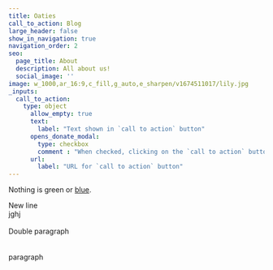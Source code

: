 ```yaml
---
title: Oaties
call_to_action: Blog
large_header: false
show_in_navigation: true
navigation_order: 2
seo:
  page_title: About
  description: All about us!
  social_image: ''
image: w_1000,ar_16:9,c_fill,g_auto,e_sharpen/v1674511017/lily.jpg
_inputs:
  call_to_action:
    type: object
      allow_empty: true
      text:
        label: "Text shown in `call to action` button"
      opens_donate_modal:
        type: checkbox
        comment : "When checked, clicking on the `call to action` button opens the Donate modal and the `url` attribute is ignored"
      url:
        label: "URL for `call to action` button"
---
```

Nothing is green or [blue](/services/).

<div>New line</div>

<div>jghj</div>

<div> </div>

<div>Double paragraph</div>

<div> </div>

<div> </div>

<div>paragraph</div>
